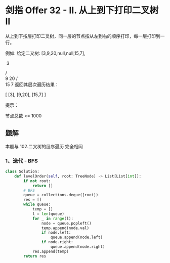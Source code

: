 # 剑指 Offer 32 - II. 从上到下打印二叉树 II

从上到下按层打印二叉树，同一层的节点按从左到右的顺序打印，每一层打印到一行。

 

例如:
给定二叉树: [3,9,20,null,null,15,7],

​	3

   / \
  9  20
    /  \
   15   7
返回其层次遍历结果：

[
  [3],
  [9,20],
  [15,7]
]


提示：

节点总数 <= 1000

## 题解

本题与 102.二叉树的层序遍历 完全相同

### 1、迭代 - BFS

```python
class Solution:
    def levelOrder(self, root: TreeNode) -> List[List[int]]:
        if not root:
            return []
        # BFS
        queue = collections.deque([root])
        res = []
        while queue:
            temp = []
            l = len(queue)
            for _ in range(l):
                node = queue.popleft()
                temp.append(node.val)
                if node.left:
                    queue.append(node.left)
                if node.right:
                    queue.append(node.right)
            res.append(temp)
        return res
```

